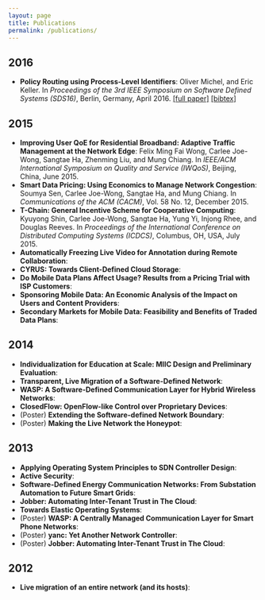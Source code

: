 ```yaml
---
layout: page
title: Publications
permalink: /publications/
---
```


## 2016

* **Policy Routing using Process-Level Identifiers**: Oliver Michel, and Eric Keller. In *Proceedings of the 3rd IEEE Symposium on Software Defined Systems (SDS16)*, Berlin, Germany, April 2016. [[full paper]](../data/doc/2016/prpl-sds16.pdf) [[bibtex]](../data/doc/2016/prpl-sds16.bib)

## 2015

* **Improving User QoE for Residential Broadband: Adaptive Traffic Management at the Network Edge**: Felix Ming Fai Wong, Carlee Joe-Wong, Sangtae Ha, Zhenming Liu, and Mung Chiang. In *IEEE/ACM International Symposium on Quality and Service (IWQoS)*, Beijing, China, June 2015.
* **Smart Data Pricing: Using Economics to Manage Network Congestion**: Soumya Sen, Carlee Joe-Wong, Sangtae Ha, and Mung Chiang. In *Communications of the ACM (CACM)*, Vol. 58 No. 12, December 2015.
* **T-Chain: General Incentive Scheme for Cooperative Computing**: Kyuyong Shin, Carlee Joe-Wong, Sangtae Ha, Yung Yi, Injong Rhee, and Douglas Reeves. In *Proceedings of the International Conference on Distributed Computing Systems (ICDCS)*, Columbus, OH, USA, July 2015.
* **Automatically Freezing Live Video for Annotation during Remote Collaboration**:
* **CYRUS: Towards Client-Defined Cloud Storage**:
* **Do Mobile Data Plans Affect Usage? Results from a Pricing Trial with ISP Customers**:
* **Sponsoring Mobile Data: An Economic Analysis of the Impact on Users and Content Providers**:
* **Secondary Markets for Mobile Data: Feasibility and Benefits of Traded Data Plans**:

## 2014

* **Individualization for Education at Scale: MIIC Design and Preliminary Evaluation**:
* **Transparent, Live Migration of a Software-Defined Network**:
* **WASP: A Software-Defined Communication Layer for Hybrid Wireless Networks**:
* **ClosedFlow: OpenFlow-like Control over Proprietary Devices**:
* (Poster) **Extending the Software-defined Network Boundary**:
* (Poster) **Making the Live Network the Honeypot**:

## 2013

* **Applying Operating System Principles to SDN Controller Design**:
* **Active Security**:
* **Software-Defined Energy Communication Networks: From Substation Automation to Future Smart Grids**:
* **Jobber: Automating Inter-Tenant Trust in The Cloud**:
* **Towards Elastic Operating Systems**:
* (Poster) **WASP: A Centrally Managed Communication Layer for Smart Phone Networks**:
* (Poster) **yanc: Yet Another Network Controller**:
* (Poster) **Jobber: Automating Inter-Tenant Trust in The Cloud**:

## 2012

* **Live migration of an entire network (and its hosts)**:

